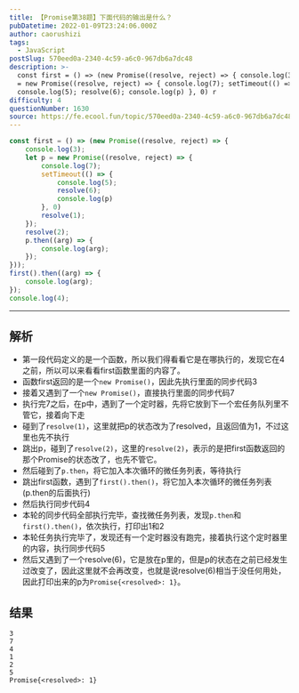 ```yaml
---
title: 【Promise第38题】下面代码的输出是什么？
pubDatetime: 2022-01-09T23:24:06.000Z
author: caorushizi
tags:
  - JavaScript
postSlug: 570eed0a-2340-4c59-a6c0-967db6a7dc48
description: >-
  const first = () => (new Promise((resolve, reject) => { console.log(3); let p
  = new Promise((resolve, reject) => { console.log(7); setTimeout(() => {
  console.log(5); resolve(6); console.log(p) }, 0) r
difficulty: 4
questionNumber: 1630
source: https://fe.ecool.fun/topic/570eed0a-2340-4c59-a6c0-967db6a7dc48
---
```


```js
const first = () => (new Promise((resolve, reject) => {
    console.log(3);
    let p = new Promise((resolve, reject) => {
        console.log(7);
        setTimeout(() => {
            console.log(5);
            resolve(6);
            console.log(p)
        }, 0)
        resolve(1);
    });
    resolve(2);
    p.then((arg) => {
        console.log(arg);
    });
}));
first().then((arg) => {
    console.log(arg);
});
console.log(4);

```

---

## 解析

* 第一段代码定义的是一个函数，所以我们得看看它是在哪执行的，发现它在4之前，所以可以来看看first函数里面的内容了。
* 函数first返回的是一个`new Promise()`，因此先执行里面的同步代码3
* 接着又遇到了一个`new Promise()`，直接执行里面的同步代码7
* 执行完7之后，在p中，遇到了一个定时器，先将它放到下一个宏任务队列里不管它，接着向下走
* 碰到了`resolve(1)`，这里就把p的状态改为了resolved，且返回值为1，不过这里也先不执行
* 跳出p，碰到了`resolve(2)`，这里的`resolve(2)`，表示的是把first函数返回的那个Promise的状态改了，也先不管它。
* 然后碰到了`p.then`，将它加入本次循环的微任务列表，等待执行
* 跳出first函数，遇到了`first().then()`，将它加入本次循环的微任务列表(p.then的后面执行)
* 然后执行同步代码4
* 本轮的同步代码全部执行完毕，查找微任务列表，发现`p.then`和`first().then()`，依次执行，打印出1和2
* 本轮任务执行完毕了，发现还有一个定时器没有跑完，接着执行这个定时器里的内容，执行同步代码5
* 然后又遇到了一个resolve(6)，它是放在p里的，但是p的状态在之前已经发生过改变了，因此这里就不会再改变，也就是说resolve(6)相当于没任何用处，因此打印出来的p为`Promise{<resolved>: 1}`。

## 结果

```
3
7
4
1
2
5
Promise{<resolved>: 1}
```
